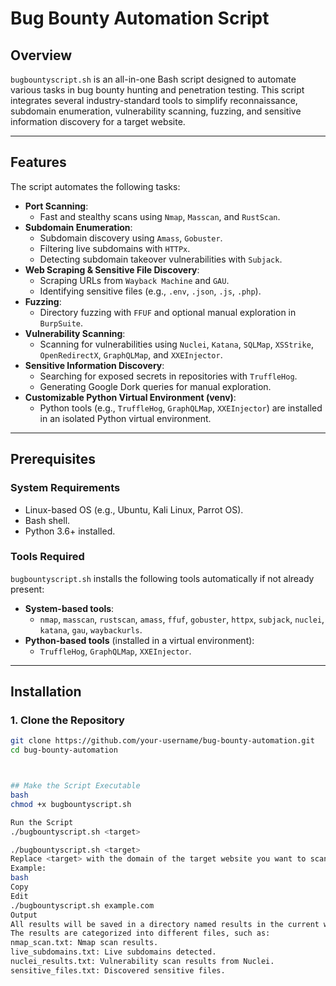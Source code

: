# Bug Bounty Automation Script

## Overview

`bugbountyscript.sh` is an all-in-one Bash script designed to automate various tasks in bug bounty hunting and penetration testing. This script integrates several industry-standard tools to simplify reconnaissance, subdomain enumeration, vulnerability scanning, fuzzing, and sensitive information discovery for a target website.

---

## Features

The script automates the following tasks:
- **Port Scanning**:
  - Fast and stealthy scans using `Nmap`, `Masscan`, and `RustScan`.
- **Subdomain Enumeration**:
  - Subdomain discovery using `Amass`, `Gobuster`.
  - Filtering live subdomains with `HTTPx`.
  - Detecting subdomain takeover vulnerabilities with `Subjack`.
- **Web Scraping & Sensitive File Discovery**:
  - Scraping URLs from `Wayback Machine` and `GAU`.
  - Identifying sensitive files (e.g., `.env`, `.json`, `.js`, `.php`).
- **Fuzzing**:
  - Directory fuzzing with `FFUF` and optional manual exploration in `BurpSuite`.
- **Vulnerability Scanning**:
  - Scanning for vulnerabilities using `Nuclei`, `Katana`, `SQLMap`, `XSStrike`, `OpenRedirectX`, `GraphQLMap`, and `XXEInjector`.
- **Sensitive Information Discovery**:
  - Searching for exposed secrets in repositories with `TruffleHog`.
  - Generating Google Dork queries for manual exploration.
- **Customizable Python Virtual Environment (venv)**:
  - Python tools (e.g., `TruffleHog`, `GraphQLMap`, `XXEInjector`) are installed in an isolated Python virtual environment.

---

## Prerequisites

### **System Requirements**
- Linux-based OS (e.g., Ubuntu, Kali Linux, Parrot OS).
- Bash shell.
- Python 3.6+ installed.

### **Tools Required**
`bugbountyscript.sh` installs the following tools automatically if not already present:
- **System-based tools**: 
  - `nmap`, `masscan`, `rustscan`, `amass`, `ffuf`, `gobuster`, `httpx`, `subjack`, `nuclei`, `katana`, `gau`, `waybackurls`.
- **Python-based tools** (installed in a virtual environment):
  - `TruffleHog`, `GraphQLMap`, `XXEInjector`.

---

## Installation

### 1. Clone the Repository
```bash
git clone https://github.com/your-username/bug-bounty-automation.git
cd bug-bounty-automation



## Make the Script Executable
bash
chmod +x bugbountyscript.sh

Run the Script
./bugbountyscript.sh <target>

./bugbountyscript.sh <target>
Replace <target> with the domain of the target website you want to scan.
Example:
bash
Copy
Edit
./bugbountyscript.sh example.com
Output
All results will be saved in a directory named results in the current working directory.
The results are categorized into different files, such as:
nmap_scan.txt: Nmap scan results.
live_subdomains.txt: Live subdomains detected.
nuclei_results.txt: Vulnerability scan results from Nuclei.
sensitive_files.txt: Discovered sensitive files.
